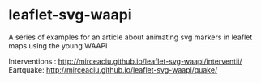 # leaflet-svg-waapi
A series of examples for an article about animating svg markers in leaflet maps using the young WAAPI

Interventions : http://mirceaciu.github.io/leaflet-svg-waapi/interventii/
Eartquake: http://mirceaciu.github.io/leaflet-svg-waapi/quake/
